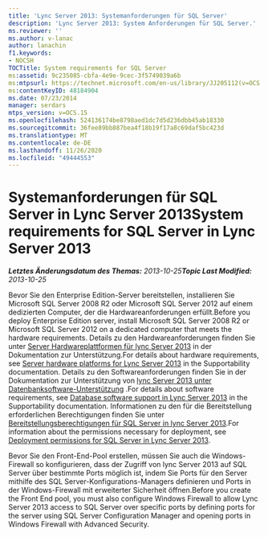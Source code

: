 ```yaml
---
title: 'Lync Server 2013: Systemanforderungen für SQL Server'
description: 'Lync Server 2013: System Anforderungen für SQL Server.'
ms.reviewer: ''
ms.author: v-lanac
author: lanachin
f1.keywords:
- NOCSH
TOCTitle: System requirements for SQL Server
ms:assetid: 9c235085-cbfa-4e9e-9cec-3f5749039a6b
ms:mtpsurl: https://technet.microsoft.com/en-us/library/JJ205112(v=OCS.15)
ms:contentKeyID: 48184904
ms.date: 07/23/2014
manager: serdars
mtps_version: v=OCS.15
ms.openlocfilehash: 524136174be8798aed1dc7d5d236dbb45ab18330
ms.sourcegitcommit: 36fee89bb887bea4f18b19f17a8c69daf5bc423d
ms.translationtype: MT
ms.contentlocale: de-DE
ms.lasthandoff: 11/26/2020
ms.locfileid: "49444553"
---
```

# <a name="system-requirements-for-sql-server-in-lync-server-2013"></a><span data-ttu-id="e7786-103">Systemanforderungen für SQL Server in Lync Server 2013</span><span class="sxs-lookup"><span data-stu-id="e7786-103">System requirements for SQL Server in Lync Server 2013</span></span>

<div data-xmlns="http://www.w3.org/1999/xhtml">

<div class="topic" data-xmlns="http://www.w3.org/1999/xhtml" data-msxsl="urn:schemas-microsoft-com:xslt" data-cs="https://msdn.microsoft.com/">

<div data-asp="https://msdn2.microsoft.com/asp">



</div>

<div id="mainSection">

<div id="mainBody"><span data-ttu-id="e7786-104">

<span> </span></span><span class="sxs-lookup"><span data-stu-id="e7786-104">

<span> </span></span></span>

<span data-ttu-id="e7786-105">_**Letztes Änderungsdatum des Themas:** 2013-10-25_</span><span class="sxs-lookup"><span data-stu-id="e7786-105">_**Topic Last Modified:** 2013-10-25_</span></span>

<span data-ttu-id="e7786-106">Bevor Sie den Enterprise Edition-Server bereitstellen, installieren Sie Microsoft SQL Server 2008 R2 oder Microsoft SQL Server 2012 auf einem dedizierten Computer, der die Hardwareanforderungen erfüllt.</span><span class="sxs-lookup"><span data-stu-id="e7786-106">Before you deploy Enterprise Edition server, install Microsoft SQL Server 2008 R2 or Microsoft SQL Server 2012 on a dedicated computer that meets the hardware requirements.</span></span> <span data-ttu-id="e7786-107">Details zu den Hardwareanforderungen finden Sie unter [Server Hardwareplattformen für lync Server 2013](lync-server-2013-server-hardware-platforms.md) in der Dokumentation zur Unterstützung.</span><span class="sxs-lookup"><span data-stu-id="e7786-107">For details about hardware requirements, see [Server hardware platforms for Lync Server 2013](lync-server-2013-server-hardware-platforms.md) in the Supportability documentation.</span></span> <span data-ttu-id="e7786-108">Details zu den Softwareanforderungen finden Sie in der Dokumentation zur Unterstützung von [lync Server 2013 unter Datenbanksoftware-Unterstützung](lync-server-2013-database-software-support.md) .</span><span class="sxs-lookup"><span data-stu-id="e7786-108">For details about software requirements, see [Database software support in Lync Server 2013](lync-server-2013-database-software-support.md) in the Supportability documentation.</span></span> <span data-ttu-id="e7786-109">Informationen zu den für die Bereitstellung erforderlichen Berechtigungen finden Sie unter [Bereitstellungsberechtigungen für SQL Server in lync Server 2013](lync-server-2013-deployment-permissions-for-sql-server.md).</span><span class="sxs-lookup"><span data-stu-id="e7786-109">For information about the permissions necessary for deployment, see [Deployment permissions for SQL Server in Lync Server 2013](lync-server-2013-deployment-permissions-for-sql-server.md).</span></span>

<span data-ttu-id="e7786-110">Bevor Sie den Front-End-Pool erstellen, müssen Sie auch die Windows-Firewall so konfigurieren, dass der Zugriff von lync Server 2013 auf SQL Server über bestimmte Ports möglich ist, indem Sie Ports für den Server mithilfe des SQL Server-Konfigurations-Managers definieren und Ports in der Windows-Firewall mit erweiterter Sicherheit öffnen.</span><span class="sxs-lookup"><span data-stu-id="e7786-110">Before you create the Front End pool, you must also configure Windows Firewall to allow Lync Server 2013 access to SQL Server over specific ports by defining ports for the server using SQL Server Configuration Manager and opening ports in Windows Firewall with Advanced Security.</span></span>

<span data-ttu-id="e7786-111"></div>

<span> </span>

</div>

</div>

</span><span class="sxs-lookup"><span data-stu-id="e7786-111"></div>

<span> </span>

</div>

</div>

</span></span></div>


